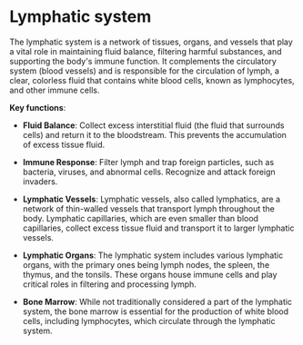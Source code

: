 # Lymphatic system

The lymphatic system is a network of tissues, organs, and vessels that play a vital role in maintaining fluid balance, filtering harmful substances, and supporting the body's immune function. It complements the circulatory system (blood vessels) and is responsible for the circulation of lymph, a clear, colorless fluid that contains white blood cells, known as lymphocytes, and other immune cells.

**Key functions**:

* **Fluid Balance**: Collect excess interstitial fluid (the fluid that surrounds cells) and return it to the bloodstream. This prevents the accumulation of excess tissue fluid.

* **Immune Response**: Filter lymph and trap foreign particles, such as bacteria, viruses, and abnormal cells. Recognize and attack foreign invaders.

* **Lymphatic Vessels**: Lymphatic vessels, also called lymphatics, are a network of thin-walled vessels that transport lymph throughout the body. Lymphatic capillaries, which are even smaller than blood capillaries, collect excess tissue fluid and transport it to larger lymphatic vessels.

* **Lymphatic Organs**: The lymphatic system includes various lymphatic organs, with the primary ones being lymph nodes, the spleen, the thymus, and the tonsils. These organs house immune cells and play critical roles in filtering and processing lymph.

* **Bone Marrow**: While not traditionally considered a part of the lymphatic system, the bone marrow is essential for the production of white blood cells, including lymphocytes, which circulate through the lymphatic system.
